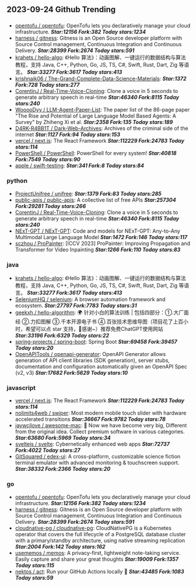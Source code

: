## 2023-09-24 Github Trending

### 
* [opentofu / opentofu](https://github.com/opentofu/opentofu): OpenTofu lets you declaratively manage your cloud infrastructure. ***Star:12156 Fork:382 Today stars:1234***
* [harness / gitness](https://github.com/harness/gitness): Gitness is an Open Source developer platform with Source Control management, Continuous Integration and Continuous Delivery. ***Star:28399 Fork:2674 Today stars:591***
* [krahets / hello-algo](https://github.com/krahets/hello-algo): 《Hello 算法》：动画图解、一键运行的数据结构与算法教程，支持 Java, C++, Python, Go, JS, TS, C#, Swift, Rust, Dart, Zig 等语言。 ***Star:33277 Fork:3617 Today stars:413***
* [krishnaik06 / The-Grand-Complete-Data-Science-Materials](https://github.com/krishnaik06/The-Grand-Complete-Data-Science-Materials):  ***Star:1372 Fork:728 Today stars:277***
* [CorentinJ / Real-Time-Voice-Cloning](https://github.com/CorentinJ/Real-Time-Voice-Cloning): Clone a voice in 5 seconds to generate arbitrary speech in real-time ***Star:46340 Fork:8115 Today stars:240***
* [WooooDyy / LLM-Agent-Paper-List](https://github.com/WooooDyy/LLM-Agent-Paper-List): The paper list of the 86-page paper "The Rise and Potential of Large Language Model Based Agents: A Survey" by Zhiheng Xi et al. ***Star:2358 Fork:135 Today stars:189***
* [D4RK-R4BB1T / Dark-Web-Archives](https://github.com/D4RK-R4BB1T/Dark-Web-Archives): Archives of the criminal side of the internet ***Star:1127 Fork:94 Today stars:153***
* [vercel / next.js](https://github.com/vercel/next.js): The React Framework ***Star:112229 Fork:24783 Today stars:114***
* [PowerShell / PowerShell](https://github.com/PowerShell/PowerShell): PowerShell for every system! ***Star:40818 Fork:7549 Today stars:90***
* [apple / swift-testing](https://github.com/apple/swift-testing):  ***Star:341 Fork:8 Today stars:84***

### python
* [ProjectUnifree / unifree](https://github.com/ProjectUnifree/unifree):  ***Star:1379 Fork:83 Today stars:285***
* [public-apis / public-apis](https://github.com/public-apis/public-apis): A collective list of free APIs ***Star:257304 Fork:29281 Today stars:266***
* [CorentinJ / Real-Time-Voice-Cloning](https://github.com/CorentinJ/Real-Time-Voice-Cloning): Clone a voice in 5 seconds to generate arbitrary speech in real-time ***Star:46340 Fork:8115 Today stars:240***
* [NExT-GPT / NExT-GPT](https://github.com/NExT-GPT/NExT-GPT): Code and models for NExT-GPT: Any-to-Any Multimodal Large Language Model ***Star:1472 Fork:146 Today stars:117***
* [sczhou / ProPainter](https://github.com/sczhou/ProPainter): [ICCV 2023] ProPainter: Improving Propagation and Transformer for Video Inpainting ***Star:1266 Fork:110 Today stars:83***

### java
* [krahets / hello-algo](https://github.com/krahets/hello-algo): 《Hello 算法》：动画图解、一键运行的数据结构与算法教程，支持 Java, C++, Python, Go, JS, TS, C#, Swift, Rust, Dart, Zig 等语言。 ***Star:33277 Fork:3617 Today stars:413***
* [SeleniumHQ / selenium](https://github.com/SeleniumHQ/selenium): A browser automation framework and ecosystem. ***Star:27797 Fork:7783 Today stars:31***
* [geekxh / hello-algorithm](https://github.com/geekxh/hello-algorithm): 🌍 针对小白的算法训练 | 包括四部分：①.大厂面经 ②.力扣图解 ③.千本开源电子书 ④.百张技术思维导图（项目花了上百小时，希望可以点 star 支持，🌹感谢~）推荐免费ChatGPT使用网站 ***Star:33196 Fork:6329 Today stars:22***
* [spring-projects / spring-boot](https://github.com/spring-projects/spring-boot): Spring Boot ***Star:69458 Fork:39457 Today stars:20***
* [OpenAPITools / openapi-generator](https://github.com/OpenAPITools/openapi-generator): OpenAPI Generator allows generation of API client libraries (SDK generation), server stubs, documentation and configuration automatically given an OpenAPI Spec (v2, v3) ***Star:17682 Fork:5629 Today stars:10***

### javascript
* [vercel / next.js](https://github.com/vercel/next.js): The React Framework ***Star:112229 Fork:24783 Today stars:114***
* [nolimits4web / swiper](https://github.com/nolimits4web/swiper): Most modern mobile touch slider with hardware accelerated transitions ***Star:36667 Fork:9782 Today stars:78***
* [jaywcjlove / awesome-mac](https://github.com/jaywcjlove/awesome-mac):  Now we have become very big, Different from the original idea. Collect premium software in various categories. ***Star:63680 Fork:5969 Today stars:34***
* [sveltejs / svelte](https://github.com/sveltejs/svelte): Cybernetically enhanced web apps ***Star:72737 Fork:4022 Today stars:27***
* [GitSquared / edex-ui](https://github.com/GitSquared/edex-ui): A cross-platform, customizable science fiction terminal emulator with advanced monitoring & touchscreen support. ***Star:38332 Fork:2366 Today stars:20***

### go
* [opentofu / opentofu](https://github.com/opentofu/opentofu): OpenTofu lets you declaratively manage your cloud infrastructure. ***Star:12156 Fork:382 Today stars:1234***
* [harness / gitness](https://github.com/harness/gitness): Gitness is an Open Source developer platform with Source Control management, Continuous Integration and Continuous Delivery. ***Star:28399 Fork:2674 Today stars:591***
* [cloudnative-pg / cloudnative-pg](https://github.com/cloudnative-pg/cloudnative-pg): CloudNativePG is a Kubernetes operator that covers the full lifecycle of a PostgreSQL database cluster with a primary/standby architecture, using native streaming replication ***Star:2004 Fork:142 Today stars:162***
* [usememos / memos](https://github.com/usememos/memos): A privacy-first, lightweight note-taking service. Easily capture and share your great thoughts ***Star:19009 Fork:1357 Today stars:115***
* [nektos / act](https://github.com/nektos/act): Run your GitHub Actions locally 🚀 ***Star:43485 Fork:1083 Today stars:59***
